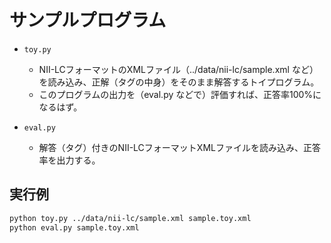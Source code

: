 サンプルプログラム
=====

* `toy.py`
  * NII-LCフォーマットのXMLファイル（../data/nii-lc/sample.xml など）を読み込み、正解（<answers>タグの中身）をそのまま解答するトイプログラム。
  * このプログラムの出力を（eval.py などで）評価すれば、正答率100%になるはず。

* `eval.py`
  * 解答（<responses>タグ）付きのNII-LCフォーマットXMLファイルを読み込み、正答率を出力する。

## 実行例

```bash
python toy.py ../data/nii-lc/sample.xml sample.toy.xml
python eval.py sample.toy.xml
```
